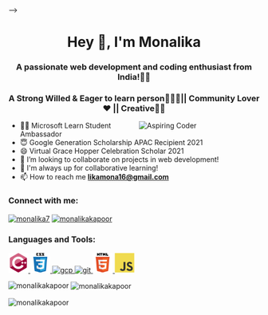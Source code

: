 
<!-- ### Hi there 👋

<!--
**MonalikaKapoor/MonalikaKapoor** is a ✨ _special_ ✨ repository because its `README.md` (this file) appears on your GitHub profile.

Here are some ideas to get you started:

- 🔭 I’m currently working on ...
- 🌱 I’m currently learning ...
- 👯 I’m looking to collaborate on ...
- 🤔 I’m looking for help with ...
- 💬 Ask me about ...
- 📫 How to reach me: ...
- 😄 Pronouns: ...
- ⚡ Fun fact: ...
-->
 -->
<h1 align="center">Hey 👋, I'm Monalika</h1>
<h3 align="center">A passionate web development and coding enthusiast from India!👩‍💻</h3>
<h3 align="center">A Strong Willed & Eager to learn person🙋‍♀️😄|| Community Lover ❤️ || Creative👩‍🎨</h3>
<img align="right" alt="Aspiring Coder" width="48%" height="50%" src="https://user-images.githubusercontent.com/67543895/119683791-92dd1680-be61-11eb-84a6-b44625c4096c.png">

- 🙋‍♀️ Microsoft Learn Student Ambassador
- 😇 Google Generation Scholarship APAC Recipient 2021
- 😄 Virtual Grace Hopper Celebration Scholar 2021
- 👯 I’m looking to collaborate on projects in web development!
- 🙌 I'm always up for collaborative learning!
- 📫 How to reach me **likamona16@gmail.com**

<h3 align="left">Connect with me:</h3>


<p align="left">

<a href="https://linkedin.com/in/monalika7" target="blank"><img align="center" src="https://user-images.githubusercontent.com/67543895/119684673-5100a000-be62-11eb-9750-91ac8dfd078b.png" alt="monalika7" height="50" width="50" /></a>
<a href="https://twitter.com/monalikakapoor" target="blank"><img align="center" src="https://user-images.githubusercontent.com/67543895/119684902-84432f00-be62-11eb-9cd8-313478c7b293.png" alt="monalikakapoor" height="50" width="50" /></a>

<!-- <a href="https://medium.com/@monalika7" target="blank"><img align="center" src="https://user-images.githubusercontent.com/67543895/119685040-a472ee00-be62-11eb-9126-2fac026b5cec.png" alt="@monalika7" height="30" width="40" /></a> -->
</p>

<h3 align="left">Languages and Tools:</h3>
<p align="left"> <a href="https://www.w3schools.com/cpp/" target="_blank"> <img src="https://raw.githubusercontent.com/devicons/devicon/master/icons/cplusplus/cplusplus-original.svg" alt="cplusplus" width="40" height="40"/> </a> <a href="https://www.w3schools.com/css/" target="_blank"> <img src="https://raw.githubusercontent.com/devicons/devicon/master/icons/css3/css3-original-wordmark.svg" alt="css3" width="40" height="40"/> </a> <a href="https://cloud.google.com" target="_blank"> <img src="https://www.vectorlogo.zone/logos/google_cloud/google_cloud-icon.svg" alt="gcp" width="40" height="40"/> </a> <a href="https://git-scm.com/" target="_blank"> <img src="https://www.vectorlogo.zone/logos/git-scm/git-scm-icon.svg" alt="git" width="40" height="40"/> </a> <a href="https://www.w3.org/html/" target="_blank"> <img src="https://raw.githubusercontent.com/devicons/devicon/master/icons/html5/html5-original-wordmark.svg" alt="html5" width="40" height="40"/> </a> <a href="https://developer.mozilla.org/en-US/docs/Web/JavaScript" target="_blank"> <img src="https://raw.githubusercontent.com/devicons/devicon/master/icons/javascript/javascript-original.svg" alt="javascript" width="40" height="40"/> </a> </p>


<p><img align="left" src="https://github-readme-stats.vercel.app/api/top-langs?username=monalikakapoor&show_icons=true&locale=en&layout=compact" alt="monalikakapoor" /></p>

<p>&nbsp;<img align="center" src="https://github-readme-stats.vercel.app/api?username=monalikakapoor&show_icons=true&locale=en" alt="monalikakapoor" /></p>

<p><img align="center" src="https://github-readme-streak-stats.herokuapp.com/?user=monalikakapoor&" alt="monalikakapoor" /></p>
